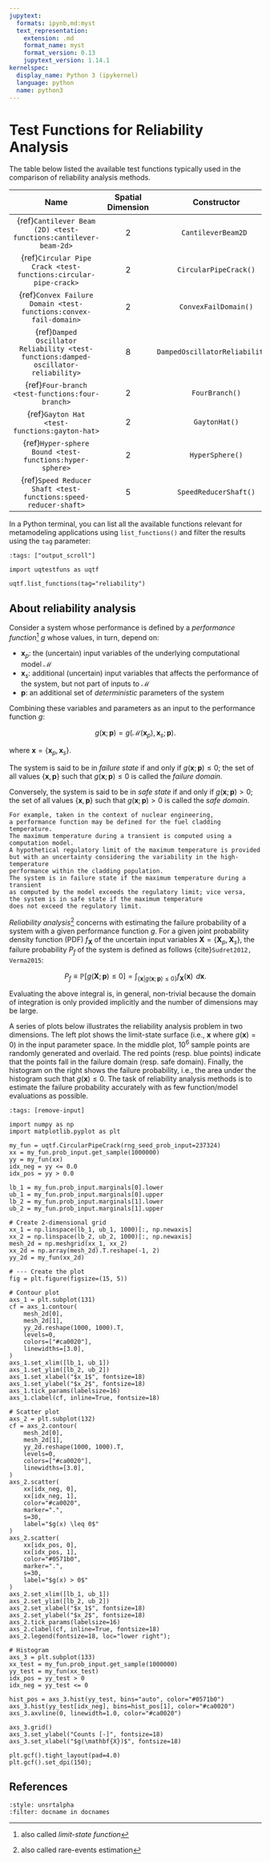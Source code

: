```yaml
---
jupytext:
  formats: ipynb,md:myst
  text_representation:
    extension: .md
    format_name: myst
    format_version: 0.13
    jupytext_version: 1.14.1
kernelspec:
  display_name: Python 3 (ipykernel)
  language: python
  name: python3
---
```


# Test Functions for Reliability Analysis

The table below listed the available test functions typically used
in the comparison of reliability analysis methods.

|                                        Name                                         | Spatial Dimension |           Constructor           |
|:-----------------------------------------------------------------------------------:|:-----------------:|:-------------------------------:|
|           {ref}`Cantilever Beam (2D) <test-functions:cantilever-beam-2d>`           |         2         |       `CantileverBeam2D `       |
|           {ref}`Circular Pipe Crack <test-functions:circular-pipe-crack>`           |         2         |      `CircularPipeCrack()`      |
|          {ref}`Convex Failure Domain <test-functions:convex-fail-domain>`           |         2         |      `ConvexFailDomain()`       |
| {ref}`Damped Oscillator Reliability <test-functions:damped-oscillator-reliability>` |         8         | `DampedOscillatorReliability()` |
|                   {ref}`Four-branch <test-functions:four-branch>`                   |         2         |         `FourBranch()`          |
|                    {ref}`Gayton Hat <test-functions:gayton-hat>`                    |         2         |          `GaytonHat()`          |
|               {ref}`Hyper-sphere Bound <test-functions:hyper-sphere>`               |         2         |         `HyperSphere()`         |
|           {ref}`Speed Reducer Shaft <test-functions:speed-reducer-shaft>`           |         5         |      `SpeedReducerShaft()`      |

In a Python terminal, you can list all the available functions relevant
for metamodeling applications using ``list_functions()`` and filter the results
using the ``tag`` parameter:

```{code-cell} ipython3
:tags: ["output_scroll"]

import uqtestfuns as uqtf

uqtf.list_functions(tag="reliability")
```

## About reliability analysis

Consider a system whose performance is defined by a _performance function_[^lsf]
$g$ whose values, in turn, depend on:

- $\boldsymbol{x}_p$: the (uncertain) input variables of the underlying computational model $\mathcal{M}$
- $\boldsymbol{x}_s$: additional (uncertain) input variables that affects
  the performance of the system, but not part of inputs to $\mathcal{M}$ 
- $\boldsymbol{p}$: an additional set of _deterministic_ parameters of the system

Combining these variables and parameters as an input to the performance function $g$:

$$
g(\boldsymbol{x}; \boldsymbol{p}) = g(\mathcal{M}(\boldsymbol{x}_p), \boldsymbol{x}_s; \boldsymbol{p}).
$$

where $\boldsymbol{x} = \{ \boldsymbol{x}_p, \boldsymbol{x}_s \}$.

The system is said to be in _failure state_ if and only if $g(\boldsymbol{x}; \boldsymbol{p}) \leq 0$;
the set of all values $\{ \boldsymbol{x}, \boldsymbol{p} \}$ such that $g(\boldsymbol{x}; \boldsymbol{p}) \leq 0$
is called the _failure domain_.

Conversely, the system is said to be in _safe state_
if and only if $g(\boldsymbol{x}; \boldsymbol{p}) > 0$;
the set of all values $\{ \boldsymbol{x}, \boldsymbol{p} \}$
such that $g(\boldsymbol{x}; \boldsymbol{p}) > 0$
is called the _safe domain_.

```{note}
For example, taken in the context of nuclear engineering,
a performance function may be defined for the fuel cladding temperature.
The maximum temperature during a transient is computed using a computation model.
A hypothetical regulatory limit of the maximum temperature is provided
but with an uncertainty considering the variability in the high-temperature
performance within the cladding population.
The system is in failure state if the maximum temperature during a transient
as computed by the model exceeds the regulatory limit; vice versa,
the system is in safe state if the maximum temperature
does not exceed the regulatory limit.
```

_Reliability analysis_[^rare-event] concerns with estimating
the failure probability of a system with a given performance function $g$. 
For a given joint probability density function (PDF) $f_{\boldsymbol{X}}$
of the uncertain input variables $\boldsymbol{X} = \{ \boldsymbol{X}_p, \boldsymbol{X}_s \}$,
the failure probability $P_f$ of the system is defined as follows {cite}`Sudret2012, Verma2015`:

$$
P_f \equiv \mathbb{P}[g(\boldsymbol{X}; \boldsymbol{p}) \leq 0] = \int_{\{ \boldsymbol{x} | g(\boldsymbol{x}; \boldsymbol{p}) \leq 0 \}} f_{\boldsymbol{X}} (\boldsymbol{x}) \, \; d\boldsymbol{x}.
$$

Evaluating the above integral is, in general, non-trivial because the domain
of integration is only provided implicitly and the number of dimensions may
be large.

A series of plots below illustrates the reliability analysis problem
in two dimensions.
The left plot shows the limit-state surface
(i.e., $\boldsymbol{x}$ where $g(\boldsymbol{x}) = 0$) in the
input parameter space.
In the middle plot, $10^6$ sample points are randomly generated
and overlaid.
The red points (resp. blue points) indicate that the points fall in the 
failure domain (resp. safe domain).
Finally, the histogram on the right shows the failure probability, i.e.,
the area under the histogram such that $g(\boldsymbol{x}) \leq 0$.
The task of reliability analysis methods is to estimate the failure probability
accurately with as few function/model evaluations as possible.

```{code-cell} ipython3
:tags: [remove-input]

import numpy as np
import matplotlib.pyplot as plt

my_fun = uqtf.CircularPipeCrack(rng_seed_prob_input=237324)
xx = my_fun.prob_input.get_sample(1000000)
yy = my_fun(xx)
idx_neg = yy <= 0.0
idx_pos = yy > 0.0

lb_1 = my_fun.prob_input.marginals[0].lower
ub_1 = my_fun.prob_input.marginals[0].upper
lb_2 = my_fun.prob_input.marginals[1].lower
ub_2 = my_fun.prob_input.marginals[1].upper

# Create 2-dimensional grid
xx_1 = np.linspace(lb_1, ub_1, 1000)[:, np.newaxis]
xx_2 = np.linspace(lb_2, ub_2, 1000)[:, np.newaxis]
mesh_2d = np.meshgrid(xx_1, xx_2)
xx_2d = np.array(mesh_2d).T.reshape(-1, 2)
yy_2d = my_fun(xx_2d)

# --- Create the plot
fig = plt.figure(figsize=(15, 5))

# Contour plot
axs_1 = plt.subplot(131)
cf = axs_1.contour(
    mesh_2d[0],
    mesh_2d[1],
    yy_2d.reshape(1000, 1000).T,
    levels=0,
    colors=["#ca0020"],
    linewidths=[3.0],
)
axs_1.set_xlim([lb_1, ub_1])
axs_1.set_ylim([lb_2, ub_2])
axs_1.set_xlabel("$x_1$", fontsize=18)
axs_1.set_ylabel("$x_2$", fontsize=18)
axs_1.tick_params(labelsize=16)
axs_1.clabel(cf, inline=True, fontsize=18)

# Scatter plot
axs_2 = plt.subplot(132)
cf = axs_2.contour(
    mesh_2d[0],
    mesh_2d[1],
    yy_2d.reshape(1000, 1000).T,
    levels=0,
    colors=["#ca0020"],
    linewidths=[3.0],
)
axs_2.scatter(
    xx[idx_neg, 0],
    xx[idx_neg, 1],
    color="#ca0020",
    marker=".",
    s=30,
    label="$g(x) \leq 0$"
)
axs_2.scatter(
    xx[idx_pos, 0],
    xx[idx_pos, 1],
    color="#0571b0",
    marker=".",
    s=30,
    label="$g(x) > 0$"
)
axs_2.set_xlim([lb_1, ub_1])
axs_2.set_ylim([lb_2, ub_2])
axs_2.set_xlabel("$x_1$", fontsize=18)
axs_2.set_ylabel("$x_2$", fontsize=18)
axs_2.tick_params(labelsize=16)
axs_2.clabel(cf, inline=True, fontsize=18)
axs_2.legend(fontsize=18, loc="lower right");

# Histogram
axs_3 = plt.subplot(133)
xx_test = my_fun.prob_input.get_sample(1000000)
yy_test = my_fun(xx_test)
idx_pos = yy_test > 0
idx_neg = yy_test <= 0

hist_pos = axs_3.hist(yy_test, bins="auto", color="#0571b0")
axs_3.hist(yy_test[idx_neg], bins=hist_pos[1], color="#ca0020")
axs_3.axvline(0, linewidth=1.0, color="#ca0020")

axs_3.grid()
axs_3.set_ylabel("Counts [-]", fontsize=18)
axs_3.set_xlabel("$g(\mathbf{X})$", fontsize=18)

plt.gcf().tight_layout(pad=4.0)
plt.gcf().set_dpi(150);
```

## References

```{bibliography}
:style: unsrtalpha
:filter: docname in docnames
```

[^lsf]: also called _limit-state function_

[^rare-event]: also called rare-events estimation